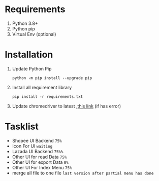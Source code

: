 # Requirements
1. Python 3.8+
2. Python pip
3. Virtual Env (optional)

# Installation
1. Update Python Pip
    ```
    python -m pip install --upgrade pip
    ```
2. Install all requirement library
    ```
    pip install -r requirements.txt
    ```
3. Update chromedriver to latest ,[this link](https://chromedriver.chromium.org/) (if has error)

# Tasklist

- Shopee UI Backend `75%`
- Icon For UI `waiting`
- Lazada UI Backend `75%%`
- Other UI for read Data `75%`
- Other UI for export Data `0%`
- Other UI For Index Menu `75%`
- merge all file to one file `last version after partial menu has done`
